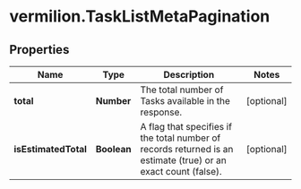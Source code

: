 # vermilion.TaskListMetaPagination

## Properties

Name | Type | Description | Notes
------------ | ------------- | ------------- | -------------
**total** | **Number** | The total number of Tasks available in the response. | [optional] 
**isEstimatedTotal** | **Boolean** | A flag that specifies if the total number of records returned is an estimate (true) or an exact count (false). | [optional] 


